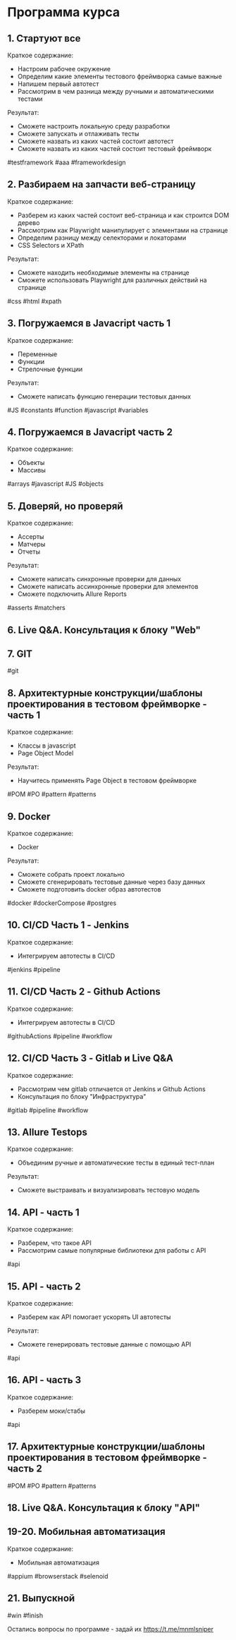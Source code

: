 # Программа курса

## 1. Стартуют все
Краткое содержание:
- Настроим рабочее окружение
- Определим какие элементы тестового фреймворка самые важные
- Напишем первый автотест
- Рассмотрим в чем разница между ручными и автоматическими тестами

Результат:
- Сможете настроить локальную среду разработки
- Сможете запускать и отлаживать тесты
- Сможете назвать из каких частей состоит автотест
- Сможете назвать из каких частей состоит тестовый фреймворк

#testframework #aaa #frameworkdesign

## 2. Разбираем на запчасти веб-страницу
Краткое содержание:
- Разберем из каких частей состоит веб-страница и как строится DOM дерево
- Рассмотрим как Playwright манипулирует с элементами на странице
- Определим разницу между селекторами и локаторами
- CSS Selectors и XPath

Результат:
- Сможете находить необходимые элементы на странице
- Сможете использовать Playwright для различных действий на странице

#css #html #xpath 

## 3. Погружаемся в Javacript часть 1
Краткое содержание:
- Переменные
- Функции
- Стрелочные функции

Результат:
- Сможете написать функцию генерации тестовых данных

#JS #constants #function #javascript #variables 

## 4. Погружаемся в Javacript часть 2
Краткое содержание:
- Объекты
- Массивы

#arrays #javascript #JS #objects 

## 5. Доверяй, но проверяй
Краткое содержание:
- Ассерты
- Матчеры
- Отчеты

Результат:
- Сможете написать синхронные проверки для данных
- Сможете написать ассинхронные проверки для элементов
- Сможете подключить Allure Reports

#asserts #matchers 

## 6. Live Q&A. Консультация к блоку "Web"

## 7. GIT

#git

## 8. Архитектурные конструкции/шаблоны проектирования в тестовом фреймворке - часть 1
Краткое содержание:
- Классы в javascript
- Page Object Model

Результат:
- Научитесь применять Page Object в тестовом фреймворке

#POM #PO #pattern #patterns 

## 9. Docker
Краткое содержание:
- Docker

Результат:
- Сможете собрать проект локально
- Сможете сгенерировать тестовые данные через базу данных
- Сможете подготовить docker образ автотестов

#docker #dockerCompose #postgres

## 10. CI/CD Часть 1 - Jenkins
Краткое содержание:
- Интегрируем автотесты в CI/CD

#jenkins #pipeline

## 11. CI/CD Часть 2 - Github Actions
Краткое содержание:
- Интегрируем автотесты в CI/CD

#githubActions #pipeline #workflow

## 12. CI/CD Часть 3 - Gitlab и Live Q&A

Краткое содержание:
- Рассмотрим чем gitlab отличается от Jenkins и Github Actions
- Консультация по блоку "Инфраструктура"

#gitlab #pipeline #workflow


## 13. Allure Testops
Краткое содержание:
- Объединим ручные и автоматические тесты в единый тест-план

Результат:
- Сможете выстраивать и визуализировать тестовую модель


## 14. API - часть 1

Краткое содержание:
- Разберем, что такое API
- Рассмотрим самые популярные библиотеки для работы с API

#api

## 15. API - часть 2

Краткое содержание:
- Разберем как API помогает ускорять UI автотесты

Результат:
- Сможете генерировать тестовые данные с помощью API

#api

## 16. API - часть 3

Краткое содержание:
- Разберем моки/стабы

#api

## 17. Архитектурные конструкции/шаблоны проектирования в тестовом фреймворке - часть 2

#POM #PO #pattern #patterns

## 18. Live Q&A. Консультация к блоку "API"


## 19-20. Мобильная автоматизация
Краткое содержание:
- Мобильная автоматизация

#appium #browserstack #selenoid

## 21. Выпускной

#win #finish


 Остались вопросы по программе - задай их https://t.me/mnmlsniper

